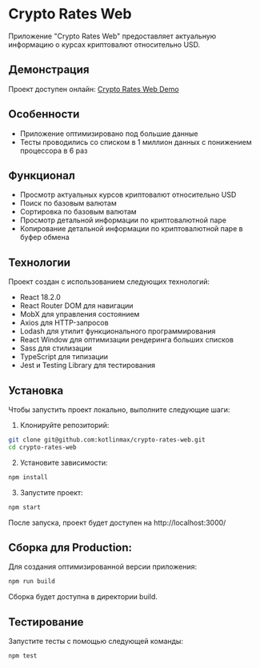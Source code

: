 # Crypto Rates Web

Приложение "Crypto Rates Web" предоставляет актуальную информацию о курсах криптовалют относительно USD.

## Демонстрация

Проект доступен онлайн: [Crypto Rates Web Demo](https://thriving-sable-f340b3.netlify.app)

## Особенности

- Приложение оптимизировано под большие данные
- Тесты проводились со списком в 1 миллион данных с понижением процессора в 6 раз

## Функционал

- Просмотр актуальных курсов криптовалют относительно USD
- Поиск по базовым валютам
- Сортировка по базовым валютам
- Просмотр детальной информации по криптовалютной паре
- Копирование детальной информации по криптовалютной паре в буфер обмена

## Технологии

Проект создан с использованием следующих технологий:

- React 18.2.0
- React Router DOM для навигации
- MobX для управления состоянием
- Axios для HTTP-запросов
- Lodash для утилит функционального программирования
- React Window для оптимизации рендеринга больших списков
- Sass для стилизации
- TypeScript для типизации
- Jest и Testing Library для тестирования

## Установка

Чтобы запустить проект локально, выполните следующие шаги:

1. Клонируйте репозиторий:

```bash
git clone git@github.com:kotlinmax/crypto-rates-web.git
cd crypto-rates-web
```

2. Установите зависимости:

```bash
npm install
```

3. Запустите проект:

```bash
npm start
```

После запуска, проект будет доступен на http://localhost:3000/

## Сборка для Production:

Для создания оптимизированной версии приложения:

```bash
npm run build
```

Сборка будет доступна в директории build.

## Тестирование

Запустите тесты с помощью следующей команды:

```bash
npm test
```
